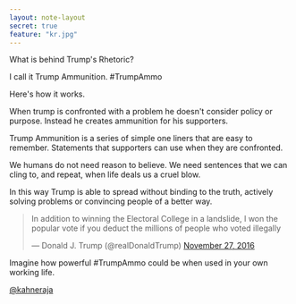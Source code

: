 ```yaml
---
layout: note-layout
secret: true
feature: "kr.jpg"
---
```


What is behind Trump's Rhetoric?

I call it Trump Ammunition. #TrumpAmmo

Here's how it works.

When trump is confronted with a problem he doesn't consider policy or purpose. Instead he creates ammunition for his supporters.

Trump Ammunition is a series of simple one liners that are easy to remember. Statements that supporters can use when they are confronted.

We humans do not need reason to believe. We need sentences that we can cling to, and repeat, when life deals us a cruel blow.

In this way Trump is able to spread without binding to the truth, actively solving problems or convincing people of a better way.

<blockquote class="twitter-tweet" data-lang="en"><p lang="en" dir="ltr">In addition to winning the Electoral College in a landslide, I won the popular vote if you deduct the millions of people who voted illegally</p>&mdash; Donald J. Trump (@realDonaldTrump) <a href="https://twitter.com/realDonaldTrump/status/802972944532209664">November 27, 2016</a></blockquote>
<script async src="//platform.twitter.com/widgets.js" charset="utf-8"></script>

Imagine how powerful #TrumpAmmo could be when used in your own working life.

[@kahneraja](http://www.kahneraja.com)
